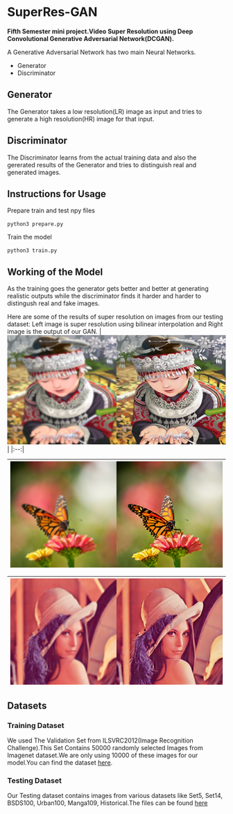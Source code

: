 # SuperRes-GAN
**Fifth Semester mini project.Video Super Resolution using Deep Convolutional Generative Adversarial Network(DCGAN).**

A Generative Adversarial Network has two main Neural Networks.
* Generator
* Discriminator

## Generator

The Generator takes a low resolution(LR) image as input and tries to generate a high resolution(HR) image for that input.
## Discriminator

The Discriminator learns from the actual training data and also the gererated results of the Generator and tries to distinguish real and generated images.

## Instructions for Usage
Prepare train and test npy files
```
python3 prepare.py
```
Train the model
```
python3 train.py
```

## Working of the Model
As the training goes the generator gets better and better at generating realistic outputs while the discriminator finds it harder and harder to distingush real and fake images. 

Here are some of the results of super resolution on images from our testing dataset:
Left image is super resolution using bilinear interpolation and Right image is the output of our GAN.
| ![comic](comic.png) | 
|:--:| 

| ![butterfly](butterfly.png)| 
|:--:| 

| ![lenna](lenna.png)| 
|:--:| 


## Datasets
### Training Dataset
We used The Validation Set from ILSVRC2012(Image Recognition Challenge).This Set Contains 50000 randomly selected Images from Imagenet dataset.We are only using 10000 of these images for our model.You can find the dataset [here](http://www.image-net.org/challenges/LSVRC/2012/nnoupb/ILSVRC2012_img_val.tar).

### Testing Dataset
Our Testing dataset contains images from various datasets like Set5, Set14, BSDS100, Urban100, Manga109, Historical.The files can be found [here](http://vllab.ucmerced.edu/wlai24/LapSRN/results/SR_testing_datasets.zip)





